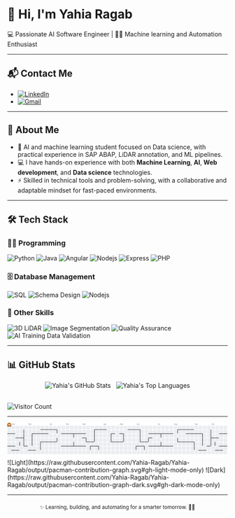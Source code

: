 # 👋 Hi, I'm Yahia Ragab  

💻 Passionate AI Software Engineer | 🧠🤖 Machine learning and Automation Enthusiast

---

## 📬 Contact Me  
<div align="left">

- [![LinkedIn](https://img.shields.io/badge/LinkedIn-blue?logo=linkedin&style=for-the-badge)](https://www.linkedin.com/in/yahia-ragab77/)
- [![Gmail](https://img.shields.io/badge/Gmail-D14836?logo=gmail&logoColor=white&style=for-the-badge)](mailto:yahiaragab775499@gmail.com)

</div>

---

## 🚀 About Me  
- 🌱 AI and machine learning student focused on Data science, with practical experience in SAP ABAP, LiDAR annotation, and ML
pipelines.  
- 💻 I have hands-on experience with both **Machine Learning**, **AI**, **Web development**, and **Data science** technologies.  
- ⚡ Skilled in technical tools and problem-solving, with a collaborative and adaptable mindset for fast-paced
environments.  

---

## 🛠️ Tech Stack  

### 👨‍💻 Programming
![Python](https://img.shields.io/badge/Python-3776AB?style=for-the-badge&logo=python&logoColor=white)
![Java](https://img.shields.io/badge/Java-007396?style=for-the-badge&logo=java&logoColor=white)
![Angular](https://img.shields.io/badge/angular-007396?style=for-the-badge&logo=angular&logoColor=white)
![Nodejs](https://img.shields.io/badge/node-007396?style=for-the-badge&logo=node&logoColor=white)
![Express](https://img.shields.io/badge/Express-007396?style=for-the-badge&logo=express&logoColor=white)
![PHP](https://img.shields.io/badge/php-007396?style=for-the-badge&logo=php&logoColor=white)

### 🗄️ Database Management
![SQL](https://img.shields.io/badge/SQL-336791?style=for-the-badge&logo=postgresql&logoColor=white)
![Schema Design](https://img.shields.io/badge/Schema%20Design-4CAF50?style=for-the-badge&logo=databricks&logoColor=white)
![Nodejs](https://img.shields.io/badge/mongodb-007396?style=for-the-badge&logo=mongodb&logoColor=white)

### 🔧 Other Skills
![3D LiDAR](https://img.shields.io/badge/3D%20LiDAR-FF6F00?style=for-the-badge&logo=autodesk&logoColor=white)
![Image Segmentation](https://img.shields.io/badge/Image%20Segmentation-8E44AD?style=for-the-badge&logo=opencv&logoColor=white)
![Quality Assurance](https://img.shields.io/badge/Quality%20Assurance-007ACC?style=for-the-badge&logo=testinglibrary&logoColor=white)
![AI Training Data Validation](https://img.shields.io/badge/AI%20Training%20Data%20Validation-FF4088?style=for-the-badge&logo=ai&logoColor=white)

---

## 📊 GitHub Stats  

<div align="center">
  <img src="https://github-readme-stats.vercel.app/api?username=Yahia-Ragab&show_icons=true&theme=github_dark" alt="Yahia's GitHub Stats" height="170" />
  &nbsp;
  <img src="https://github-readme-stats.vercel.app/api/top-langs/?username=Yahia-Ragab&layout=compact&theme=github_dark" alt="Yahia's Top Languages" height="170" />
</div>
<br/>


![Visitor Count](https://komarev.com/ghpvc/?username=Yahia-Ragab&style=for-the-badge)  

---

<picture>
  <source media="(prefers-color-scheme: dark)" srcset="https://raw.githubusercontent.com/Yahia-Ragab/Yahia-Ragab/output/pacman-contribution-graph-dark.svg">
  <source media="(prefers-color-scheme: light)" srcset="https://raw.githubusercontent.com/Yahia-Ragab/Yahia-Ragab/output/pacman-contribution-graph.svg">
  <img alt="pacman contribution graph" src="https://raw.githubusercontent.com/Yahia-Ragab/Yahia-Ragab/output/pacman-contribution-graph.svg">
</picture>
![Light](https://raw.githubusercontent.com/Yahia-Ragab/Yahia-Ragab/output/pacman-contribution-graph.svg#gh-light-mode-only)
![Dark](https://raw.githubusercontent.com/Yahia-Ragab/Yahia-Ragab/output/pacman-contribution-graph-dark.svg#gh-dark-mode-only)

---
 
<p align="center"><sub>✨ Learning, building, and automating for a smarter tomorrow. 🤖🚀</sub></p>
